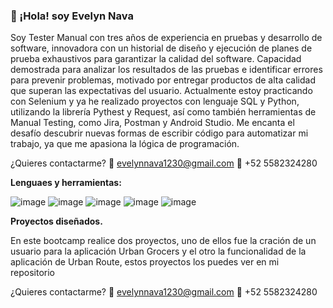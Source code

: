 ### 👋  ¡Hola! soy Evelyn Nava 


Soy Tester Manual con tres años de experiencia en pruebas y desarrollo de software, innovadora con un historial de diseño y ejecución de planes de prueba exhaustivos para garantizar la calidad del software. Capacidad demostrada para analizar los resultados de las pruebas e identificar errores para prevenir problemas, motivado por entregar productos de alta calidad que superan las expectativas del usuario.
Actualmente estoy practicando con Selenium y ya he realizado proyectos con lenguaje SQL y Python, utilizando la librería Pythest y Request, así como también herramientas de Manual Testing, como Jira, Postman y Android Studio.
Me encanta el desafío descubrir nuevas formas de escribir código para automatizar mi trabajo, ya que me apasiona la lógica de programación.

¿Quieres contactarme? 
📧 evelynnava1230@gmail.com
📱 +52 5582324280


**Lenguaes y herramientas:**

![image](https://github.com/NavitaEve/NavitaEve/assets/160977012/0144bd3d-81e5-418d-93f4-4f18c13871e4)
![image](https://github.com/NavitaEve/NavitaEve/assets/160977012/5b92d7d9-af71-4ac8-ba85-5032543ed810)
![image](https://github.com/NavitaEve/NavitaEve/assets/160977012/26418872-6a14-4157-9bd9-5f6ac3cf17f0)
![image](https://github.com/NavitaEve/NavitaEve/assets/160977012/018727bc-cd0b-4ef3-9f03-bac6b43b8935)
![image](https://github.com/NavitaEve/NavitaEve/assets/160977012/e6b7263c-aa72-4e9d-b0de-79746ab988b9)



**Proyectos diseñados.**

En este bootcamp realice dos proyectos, uno de ellos fue la cración de un usuario para la aplicación Urban Grocers y el otro la funcionalidad de la aplicación de Urban Route, estos proyectos los puedes ver en mi repositorio

¿Quieres contactarme? 
📧 evelynnava1230@gmail.com
📱 +52 5582324280


<!--
**NavitaEve/NavitaEve** is a ✨ _special_ ✨ repository because its `README.md` (this file) appears on your GitHub profile


-->
